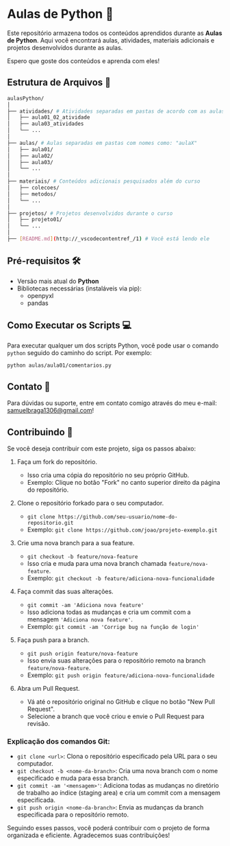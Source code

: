 # Aulas de Python 🐍

Este repositório armazena todos os conteúdos aprendidos durante as **Aulas de Python**. 
Aqui você encontrará aulas, atividades, materiais adicionais e projetos desenvolvidos durante as aulas.

Espero que goste dos conteúdos e aprenda com eles! 

## Estrutura de Arquivos 📂

```bash
aulasPython/
│
├── atividades/ # Atividades separadas em pastas de acordo com as aulas
│   ├── aula01_02_atividade
│   ├── aula03_atividades
│   └── ...
│
├── aulas/ # Aulas separadas em pastas com nomes como: "aulaX"
│   ├── aula01/
│   ├── aula02/
│   ├── aula03/
│   └── ...
│
├── materiais/ # Conteúdos adicionais pesquisados além do curso
│   ├── colecoes/
│   ├── metodos/
│   └── ...
│
├── projetos/ # Projetos desenvolvidos durante o curso
│   ├── projeto01/
│   └── ...
│
├── [README.md](http://_vscodecontentref_/1) # Você está lendo ele          
```

## Pré-requisitos 🛠️
- Versão mais atual do **Python**
- Bibliotecas necessárias (instaláveis via pip):
  - openpyxl
  - pandas

## Como Executar os Scripts 💻

Para executar qualquer um dos scripts Python, você pode usar o comando `python` seguido do caminho do script. Por exemplo:

```sh
python aulas/aula01/comentarios.py
```

## Contato 📧
Para dúvidas ou suporte, entre em contato comigo através do meu e-mail: samuelbraga1306@gmail.com!

## Contribuindo 💪

Se você deseja contribuir com este projeto, siga os passos abaixo:

1. Faça um fork do repositório.
   - Isso cria uma cópia do repositório no seu próprio GitHub.
   - Exemplo: Clique no botão "Fork" no canto superior direito da página do repositório.

2. Clone o repositório forkado para o seu computador.
   - `git clone https://github.com/seu-usuario/nome-do-repositorio.git`
   - Exemplo: `git clone https://github.com/joao/projeto-exemplo.git`

3. Crie uma nova branch para a sua feature.
   - `git checkout -b feature/nova-feature`
   - Isso cria e muda para uma nova branch chamada `feature/nova-feature`.
   - Exemplo: `git checkout -b feature/adiciona-nova-funcionalidade`

4. Faça commit das suas alterações.
   - `git commit -am 'Adiciona nova feature'`
   - Isso adiciona todas as mudanças e cria um commit com a mensagem `'Adiciona nova feature'`.
   - Exemplo: `git commit -am 'Corrige bug na função de login'`

5. Faça push para a branch.
   - `git push origin feature/nova-feature`
   - Isso envia suas alterações para o repositório remoto na branch `feature/nova-feature`.
   - Exemplo: `git push origin feature/adiciona-nova-funcionalidade`

6. Abra um Pull Request.
   - Vá até o repositório original no GitHub e clique no botão "New Pull Request".
   - Selecione a branch que você criou e envie o Pull Request para revisão.

### Explicação dos comandos Git:

- `git clone <url>`: Clona o repositório especificado pela URL para o seu computador.
- `git checkout -b <nome-da-branch>`: Cria uma nova branch com o nome especificado e muda para essa branch.
- `git commit -am '<mensagem>'`: Adiciona todas as mudanças no diretório de trabalho ao índice (staging area) e cria um commit com a mensagem especificada.
- `git push origin <nome-da-branch>`: Envia as mudanças da branch especificada para o repositório remoto.

Seguindo esses passos, você poderá contribuir com o projeto de forma organizada e eficiente. Agradecemos suas contribuições!
